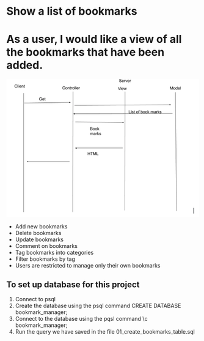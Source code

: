 # Show a list of bookmarks
# As a user, I would like a view of all the bookmarks that have been added.


![Table](./images/table.png)


* Add new bookmarks
* Delete bookmarks
* Update bookmarks
* Comment on bookmarks
* Tag bookmarks into categories
* Filter bookmarks by tag
* Users are restricted to manage only their own bookmarks

## To set up database for this project

1. Connect to psql
2. Create the database using the psql command CREATE DATABASE bookmark_manager;
3. Connect to the database using the pqsl command \c bookmark_manager;
4. Run the query we have saved in the file 01_create_bookmarks_table.sql

